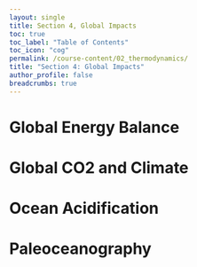 ```yaml
---
layout: single
title: Section 4, Global Impacts
toc: true
toc_label: "Table of Contents"
toc_icon: "cog"
permalink: /course-content/02_thermodynamics/
title: "Section 4: Global Impacts"
author_profile: false
breadcrumbs: true
---
```


# Global Energy Balance
# Global CO2 and Climate
# Ocean Acidification
# Paleoceanography
